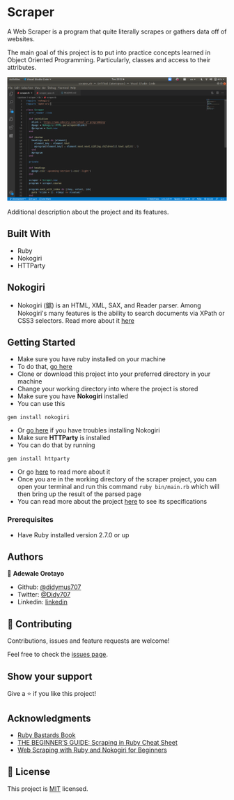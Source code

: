 # Scraper
A Web Scraper is a program that quite literally scrapes or gathers data off of websites.

The main goal of this project is to put into practice concepts learned in Object Oriented Programming. Particularly, classes and access to their attributes.

![screenshot](./scraper.png)

Additional description about the project and its features.

## Built With

- Ruby
- Nokogiri
- HTTParty

## Nokogiri

* Nokogiri (鋸) is an HTML, XML, SAX, and Reader parser. Among Nokogiri's many features is the ability to search documents via XPath or CSS3 selectors.
Read more about it [here](https://github.com/sparklemotion/nokogiri)

## Getting Started

- Make sure you have ruby installed on your machine
- To do that, [go here](https://www.ruby-lang.org/en/documentation/installation/)
- Clone or download this project into your preferred directory in your machine
- Change your working directory into where the project is stored
- Make sure you have **Nokogiri** installed
- You can use this 
```
gem install nokogiri
``` 
- Or [go here](https://github.com/sparklemotion/nokogiri) if you have troubles installing Nokogiri
- Make sure **HTTParty** is installed
- You can do that by running 
```
gem install httparty
```
- Or go [here](https://rubygems.org/gems/httparty) to read more about it
- Once you are in the working directory of the scraper project, you can open your terminal and run this command ```ruby bin/main.rb``` which will then bring up the result of the parsed page
- You can read more about the project [here](https://www.notion.so/microverse/Build-your-own-scraper-f54eaca54d8a4d758a5f0141468127a8) to see its specifications

### Prerequisites

- Have Ruby installed version 2.7.0 or up

## Authors
👤 **Adewale Orotayo**

- Github: [@didymus707](https://github.com/didymus707)
- Twitter: [@Didy707](https://twitter.com/didy707)
- Linkedin: [linkedin](https://linkedin.com/adewale-thomas-orotayo)

## 🤝 Contributing

Contributions, issues and feature requests are welcome!

Feel free to check the [issues page](https://github.com/jubaan/m__oop__tic-tac-toe/issues?q=is%3Aissue+is%3Aopen+sort%3Aupdated-desc).

## Show your support

Give a ⭐️ if you like this project!

## Acknowledgments

- [Ruby Bastards Book](http://ruby.bastardsbook.com/toc/)
- [THE BEGINNER’S GUIDE: Scraping in Ruby Cheat Sheet](https://medium.com/@LindaVivah/the-beginner-s-guide-scraping-in-ruby-cheat-sheet-c4f9c26d1b8c)
- [Web Scraping with Ruby and Nokogiri for Beginners](https://www.distilled.net/nokogiri-and-ruby-web-scraping/)

## 📝 License

This project is [MIT](LICENSE.md) licensed.
